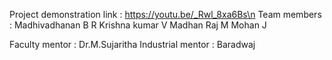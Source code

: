 Project demonstration link : https://youtu.be/_Rwl_8xa6Bs\n
Team members : 
Madhivadhanan B R
Krishna kumar V
Madhan Raj M
Mohan J

Faculty mentor : Dr.M.Sujaritha
Industrial mentor : Baradwaj
